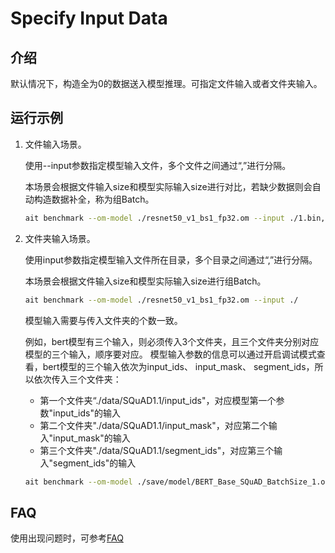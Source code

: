 # Specify Input Data

## 介绍

默认情况下，构造全为0的数据送入模型推理。可指定文件输入或者文件夹输入。

## 运行示例
1. 文件输入场景。

    使用--input参数指定模型输入文件，多个文件之间通过“,”进行分隔。

    本场景会根据文件输入size和模型实际输入size进行对比，若缺少数据则会自动构造数据补全，称为组Batch。

    ```bash
    ait benchmark --om-model ./resnet50_v1_bs1_fp32.om --input ./1.bin,./2.bin,./3.bin,./4.bin,./5.bin
    ```

2. 文件夹输入场景。

    使用input参数指定模型输入文件所在目录，多个目录之间通过“,”进行分隔。

    本场景会根据文件输入size和模型实际输入size进行组Batch。

    ```bash
    ait benchmark --om-model ./resnet50_v1_bs1_fp32.om --input ./
    ```

    模型输入需要与传入文件夹的个数一致。

    例如，bert模型有三个输入，则必须传入3个文件夹，且三个文件夹分别对应模型的三个输入，顺序要对应。
    模型输入参数的信息可以通过开启调试模式查看，bert模型的三个输入依次为input_ids、 input_mask、 segment_ids，所以依次传入三个文件夹：

    - 第一个文件夹“./data/SQuAD1.1/input_ids"，对应模型第一个参数"input_ids"的输入
    - 第二个文件夹"./data/SQuAD1.1/input_mask"，对应第二个输入"input_mask"的输入
    - 第三个文件夹"./data/SQuAD1.1/segment_ids"，对应第三个输入"segment_ids"的输入

    ```bash
    ait benchmark --om-model ./save/model/BERT_Base_SQuAD_BatchSize_1.om --input ./data/SQuAD1.1/input_ids,./data/SQuAD1.1/input_mask,./data/SQuAD1.1/segment_ids
    ```

## FAQ
使用出现问题时，可参考[FAQ](../../../../docs/benchmark/FAQ.md)
